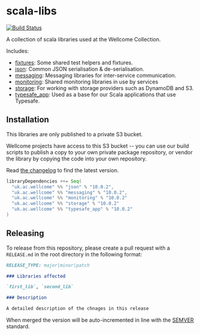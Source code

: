 # scala-libs

[![Build Status](https://travis-ci.org/wellcomecollection/scala-libs.svg?branch=master)](https://travis-ci.org/wellcomecollection/scala-libs)



A collection of scala libraries used at the Wellcome Collection.

Includes:
- [fixtures](fixtures/README.md): Some shared test helpers and fixtures.
- [json](json/README.md): 
Common JSON serialisation & de-serialisation.
- [messaging](messaging/README.md): Messaging libraries for inter-service communication.
- [monitoring](monitoring/README.md): Shared monitoring libraries in use by services
- [storage](monitoring/README.md): For working with storage providers such as DynamoDB and S3.
- [typesafe_app](typesafe_app/README.md): Used as a base for our Scala applications that use Typesafe.

## Installation

This libraries are only published to a private S3 bucket.

Wellcome projects have access to this S3 bucket -- you can use our build
scripts to publish a copy to your own private package repository, or vendor
the library by copying the code into your own repository.

Read [the changelog](CHANGELOG.md) to find the latest version.

```scala
libraryDependencies ++= Seq(
  "uk.ac.wellcome" %% "json" % "10.0.2",
  "uk.ac.wellcome" %% "messaging" % "10.0.2",
  "uk.ac.wellcome" %% "monitoring" % "10.0.2"
  "uk.ac.wellcome" %% "storage" % "10.0.2"
  "uk.ac.wellcome" %% "typesafe_app" % "10.0.2"
)
```

## Releasing

To release from this repository, please create a pull request with a `RELEASE.md` in the root directory in the following format:

```md
RELEASE_TYPE: major|minor|patch

### Libraries affected

`first_lib`, `second_lib`

### Description

A detailed description of the chnages in this release
```

When merged the version will be auto-incremented in line with the [SEMVER](https://semver.org/) standard.
